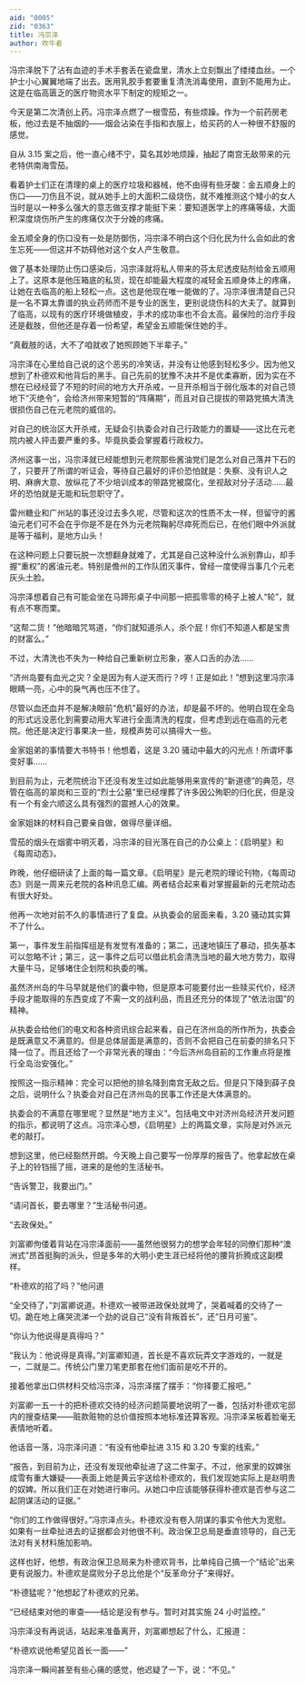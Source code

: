 ```yaml
---
aid: "0005"
zid: "0363"
title: 冯宗泽
author: 吹牛者
---
```


冯宗泽脱下了沾有血迹的手术手套丢在瓷盘里，清水上立刻飘出了缕缕血丝。一个护士小心翼翼地端了出去。医用乳胶手套要重复清洗消毒使用，直到不能用为止。这是在临高匮乏的医疗物资水平下制定的规矩之一。

今天是第二次清创上药。冯宗泽点燃了一根雪茄，有些烦躁。作为一个前药房老板，他过去是不抽烟的——烟会沾染在手指和衣服上，给买药的人一种很不舒服的感觉。

自从 3.15 案之后，他一直心绪不宁，莫名其妙地烦躁，抽起了南宫无敌带来的元老特供南海雪茄。

看着护士们正在清理的桌上的医疗垃圾和器械，他不由得有些牙酸：金五顺身上的伤口——刀伤且不说，就从她手上的大面积二级烧伤，就不难推测这个矮小的女人当时是以一种多么强大的意志做支撑才能挺下来：要知道医学上的疼痛等级，大面积深度烧伤所产生的疼痛仅次于分娩的疼痛。

金五顺全身的伤口没有一处是防御伤，冯宗泽不明白这个归化民为什么会如此的舍生忘死——但这并不妨碍他对这个女人产生敬意。

做了基本处理防止伤口感染后，冯宗泽就将私人带来的芬太尼透皮贴剂给金五顺用上了。这原本是他压箱底的私货，现在却能最大程度的减轻金五顺身体上的疼痛，让她在去临高的船上轻松一点。这也是他现在唯一能做的了。冯宗泽很清楚自己只是一名不算太靠谱的执业药师而不是专业的医生，更别说烧伤科的大夫了。就算到了临高，以现有的医疗环境做植皮，手术的成功率也不会太高。最保险的治疗手段还是截肢，但他还是存着一份希望，希望金五顺能保住她的手。

“真截肢的话，大不了咱就收了她照顾她下半辈子。”

冯宗泽在心里给自己说的这个恶劣的冷笑话，并没有让他感到轻松多少。因为他又想到了朴德欢和他背后的黑手。自己先前的犹豫不决并不是优柔寡断，因为实在不想在已经经营了不短的时间的地方大开杀戒，一旦开杀相当于弱化版本的对自己领地下“灭绝令”，会给济州带来短暂的“阵痛期”，而且对自己提拔的带路党搞大清洗很损伤自己在元老院的威信的。

对自己的统治区大开杀戒，无疑会引执委会对自己行政能力的置疑——这比在元老院内被人抨击要严重的多。毕竟执委会掌握着行政权力。

济州这事一出，冯宗泽就已经能想到元老院那些酱油党们是怎么对自己落井下石的了，只要开了所谓的听证会，等待自己最好的评价恐怕就是：失察、没有识人之明、麻痹大意、放纵花了不少培训成本的带路党被腐化，坐视敌对分子活动……最坏的恐怕就是无能和玩忽职守了。

雷州糖业和广州站的事还没过去多久呢，尽管和这次的性质不太一样，但留守的酱油元老们可不会在乎你是不是在外为元老院鞠躬尽瘁死而后已，在他们眼中外派就是等于福利，是地方山头！

在这种问题上只要玩脱一次想翻身就难了，尤其是自己这种没什么派别靠山，却手握“重权”的酱油元老。特别是儋州的工作队团灭事件，曾经一度使得当事几个元老灰头土脸。

冯宗泽想着自己有可能会坐在马蹄形桌子中间那一把孤零零的椅子上被人“轮”，就有点不寒而栗。

“这帮二货！”他暗暗咒骂道，“你们就知道杀人，杀个屁！你们不知道人都是宝贵的财富么。”

不过，大清洗也不失为一种给自己重新树立形象，塞人口舌的办法……

“济州岛要有血光之灾？全是因为有人逆天而行？哼！正是如此！”想到这里冯宗泽眼睛一亮，心中的戾气再也压不住了。

尽管以血还血并不是解决眼前“危机”最好的办法，却是最不坏的。他明白现在全岛的形式远没恶化到需要动用大军进行全面清洗的程度，但考虑到远在临高的元老院。他还是决定行事果决一些，规模声势可以搞得大一些。

金家姐弟的事情要大书特书！他想着，这是 3.20 骚动中最大的闪光点！所谓坏事变好事……

到目前为止，元老院统治下还没有发生过如此能够用来宣传的“新道德”的典范，尽管在临高的翠岗和三亚的“烈士公墓”里已经埋葬了许多因公殉职的归化民，但是没有一个有金六顺这么具有强烈的震撼人心的效果。

金家姐妹的材料自己要亲自做，做得尽量详细。

雪茄的烟头在烟雾中明灭着，冯宗泽的目光落在自己的办公桌上：《启明星》和《每周动态》。

昨晚，他仔细研读了上面的每一篇文章。《启明星》是元老院的理论刊物，《每周动态》则是一周来元老院的各种讯息汇编。两者结合起来看对掌握最新的元老院动态有很大好处。

他再一次地对前不久的事情进行了复盘。从执委会的层面来看，3.20 骚动其实算不了什么。

第一，事件发生前指挥组是有发觉有准备的；第二，迅速地镇压了暴动，损失基本可以忽略不计；第三，这一事件之后可以借此机会清洗当地的最大地方势力，取得大量牛马，足够堵住企划院和执委的嘴。

虽然济州岛的牛马早就是他们的囊中物，但是原本可能要付出一些赎买代价，经济手段才能取得的东西变成了不需一文的战利品，而且还充分的体现了“依法治国”的精神。

从执委会给他们的电文和各种资讯综合起来看，自己在济州岛的所作所为，执委会是既满意又不满意的。但是总体层面是满意的，否则不会把自己在前委的排名只下降一位了。而且还给了一个非常光表的理由：“今后济州岛目前的工作重点将是推行全岛治安强化。”

按照这一指示精神：完全可以把他的排名降到南宫无敌之后。但是只下降到薛子良之后，说明什么？执委会对自己在济州岛的民事工作还是大体满意的。

执委会的不满意在哪里呢？显然是“地方主义”。包括电文中对济州岛经济开发问题的指示，都说明了这点。冯宗泽心想，《启明星》上的两篇文章，实际是对外派元老的敲打。

想到这里，他已经豁然开朗。今天晚上自己要写一份厚厚的报告了。他拿起放在桌子上的铃铛摇了摇，进来的是他的生活秘书。

“告诉警卫，我要出门。”

“请问首长，要去哪里？”生活秘书问道。

“去政保处。”

刘富卿佝偻着背站在冯宗泽面前——虽然他很努力的想学会年轻的同僚们那种“澳洲式”昂首挺胸的派头，但是多年的大明小吏生涯已经将他的腰背折腾成这副模样。

“朴德欢的招了吗？”他问道

“全交待了，”刘富卿说道。朴德欢一被带进政保处就垮了，哭着喊着的交待了一切。跪在地上痛哭流涕一个劲的说自己“没有背叛首长”，还“日月可鉴”。

“你认为他说得是真得吗？”

“我认为：他说得是真得。”刘富卿知道，首长是不喜欢玩弄文字游戏的，一就是一，二就是二。传统公门里刀笔吏那套在他们面前是吃不开的。

接着他拿出口供材料交给冯宗泽，冯宗泽摆了摆手：“你择要汇报吧。”

刘富卿一五一十的把朴德欢交待的经济问题简要地说明了一番，包括对朴德欢宅邸内的搜查结果——赃款赃物的总价值按照本地标准还算客观。冯宗泽呆板着脸毫无表情地听着。

他话音一落，冯宗泽问道：“有没有他牵扯进 3.15 和 3.20 专案的线索。”

“报告，到目前为止，还没有发现他牵扯进了这二件案子。不过，他家里的奴婢张成雪有重大嫌疑——表面上她是黄云宇送给朴德欢的，我们发现她实际上是赵明贵的奴婢。所以我们正在对她进行审问。从她口中应该能够获得朴德欢是否参与这二起阴谋活动的证据。”

“你们的工作做得很好。”冯宗泽点头。朴德欢没有卷入阴谋的事实令他大为宽慰。如果有一丝牵扯进去的证据都会对他很不利。政治保卫总局是垂直领导的，自己无法对有关材料施加影响。

这样也好，他想，有政治保卫总局来为朴德欢背书，比单纯自己搞一个“结论”出来更有说服力。朴德欢是腐败分子总比他是个“反革命分子”来得好。

“朴德猛呢？”他想起了朴德欢的兄弟。

“已经结束对他的审查——结论是没有参与。暂时对其实施 24 小时监控。”

冯宗泽没有再说话，站起来准备离开，刘富卿想起了什么，汇报道：

“朴德欢说他希望见首长一面——”

冯宗泽一瞬间甚至有些心痛的感觉，他迟疑了一下，说：“不见。”
